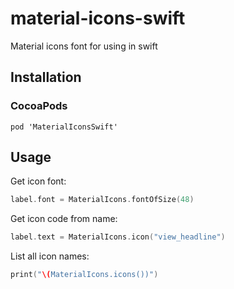 # material-icons-swift
Material icons font for using in swift

## Installation

### CocoaPods

```
pod 'MaterialIconsSwift'
```

## Usage

 Get icon font:

```swift
label.font = MaterialIcons.fontOfSize(48)
```

Get icon code from name:

```swift
label.text = MaterialIcons.icon("view_headline")
```

List all icon names:

```swift
print("\(MaterialIcons.icons())")
```